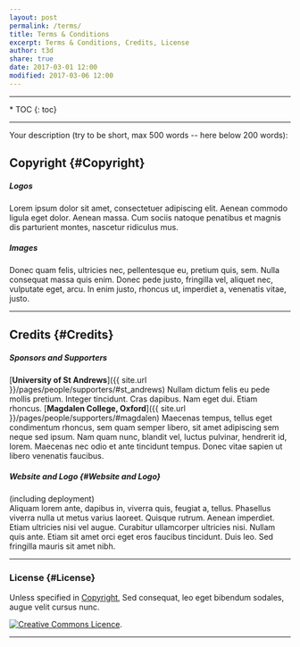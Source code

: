```yaml
---
layout: post
permalink: /terms/
title: Terms & Conditions
excerpt: Terms & Conditions, Credits, License
author: t3d
share: true
date: 2017-03-01 12:00
modified: 2017-03-06 12:00
---
```


<a name="termstoc"></a>
<hr>
* TOC
{: toc}
<hr>


Your description (try to be short, max 500 words -- here below 200 words):

## Copyright {#Copyright}

##### Logos
Lorem ipsum dolor sit amet, consectetuer adipiscing elit. Aenean commodo ligula eget dolor. Aenean massa. Cum sociis natoque penatibus et magnis dis parturient montes, nascetur ridiculus mus.

##### Images
Donec quam felis, ultricies nec, pellentesque eu, pretium quis, sem. Nulla consequat massa quis enim. Donec pede justo, fringilla vel, aliquet nec, vulputate eget, arcu. In enim justo, rhoncus ut, imperdiet a, venenatis vitae, justo.

<a href="#termstoc"><i class="fa fa-chevron-up fa-lg fa-pull-right"></i></a> <a href="#top"><i class="fa fa-angle-double-up fa-1x fa-pull-left"></i></a>
<hr>

## Credits {#Credits}

##### Sponsors and Supporters
[**University of St Andrews**]({{ site.url }}/pages/people/supporters/#st_andrews) Nullam dictum felis eu pede mollis pretium. Integer tincidunt. Cras dapibus. Nam eget dui. Etiam rhoncus. [**Magdalen College, Oxford**]({{ site.url }}/pages/people/supporters/#magdalen) Maecenas tempus, tellus eget condimentum rhoncus, sem quam semper libero, sit amet adipiscing sem neque sed ipsum. Nam quam nunc, blandit vel, luctus pulvinar, hendrerit id, lorem. Maecenas nec odio et ante tincidunt tempus. Donec vitae sapien ut libero venenatis faucibus.

##### Website and Logo {#Website and Logo}
(including deployment) <br>
Aliquam lorem ante, dapibus in, viverra quis, feugiat a, tellus. Phasellus viverra nulla ut metus varius laoreet. Quisque rutrum. Aenean imperdiet. Etiam ultricies nisi vel augue. Curabitur ullamcorper ultricies nisi.
Nullam quis ante. Etiam sit amet orci eget eros faucibus tincidunt. Duis leo. Sed fringilla mauris sit amet nibh.

<a href="#termstoc"><i class="fa fa-chevron-up fa-lg fa-pull-right"></i></a> <a href="#top"><i class="fa fa-angle-double-up fa-1x fa-pull-left"></i></a>
<hr>

### License {#License}
Unless specified in [Copyright](#copyright), Sed consequat, leo eget bibendum sodales, augue velit cursus nunc.

<a rel="license" href="http://creativecommons.org/licenses/by-nc-sa/4.0/"><img alt="Creative Commons Licence" style="border-width:0" src="https://i.creativecommons.org/l/by-nc-sa/4.0/88x31.png" /></a>.



<a href="#termstoc"><i class="fa fa-chevron-up fa-lg fa-pull-right"></i></a> <a href="#top"><i class="fa fa-angle-double-up fa-1x fa-pull-left"></i></a>
<hr>
